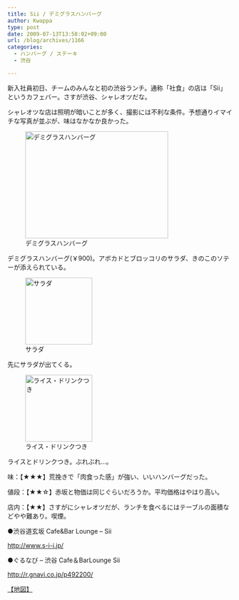 ```yaml
---
title: Sii / デミグラスハンバーグ
author: Kwappa
type: post
date: 2009-07-13T13:58:02+09:00
url: /blog/archives/1166
categories:
  - ハンバーグ / ステーキ
  - 渋谷

---
```

新入社員初日、チームのみんなと初の渋谷ランチ。通称「社食」の店は「Sii」というカフェバー。さすが渋谷、シャレオツだな。
  
シャレオツな店は照明が暗いことが多く、撮影には不利な条件。予想通りイマイチな写真が並ぶが、味はなかなか良かった。
  
<figure id="attachment_1167" aria-describedby="caption-attachment-1167" style="width: 320px" class="wp-caption aligncenter"><img src="/blog/images/2009/07/09-07-13_13-58-23.jpg" alt="デミグラスハンバーグ" title="デミグラスハンバーグ" width="320" height="240" class="size-medium wp-image-1167" /><figcaption id="caption-attachment-1167" class="wp-caption-text">デミグラスハンバーグ</figcaption></figure>
  
デミグラスハンバーグ(￥900)。アボカドとブロッコリのサラダ、きのこのソテーが添えられている。
  
<figure id="attachment_1168" aria-describedby="caption-attachment-1168" style="width: 150px" class="wp-caption alignleft"><img src="/blog/images/2009/07/09-07-13_13-52-42.jpg" alt="サラダ" title="サラダ" width="150" height="150" class="size-thumbnail wp-image-1168" /><figcaption id="caption-attachment-1168" class="wp-caption-text">サラダ</figcaption></figure>
  
先にサラダが出てくる。<br style="clear:both;" />
  
<figure id="attachment_1170" aria-describedby="caption-attachment-1170" style="width: 150px" class="wp-caption alignleft"><img src="/blog/images/2009/07/09-07-13_13-58-13.jpg" alt="ライス・ドリンクつき" title="ライス・ドリンクつき" width="150" height="150" class="size-thumbnail wp-image-1170" /><figcaption id="caption-attachment-1170" class="wp-caption-text">ライス・ドリンクつき</figcaption></figure>
  
ライスとドリンクつき。ぶれぶれ…。<br style="clear:both;" />
  
味：【★★★】荒挽きで「肉食った感」が強い、いいハンバーグだった。
  
値段：【★★☆】赤坂と物価は同じぐらいだろうか。平均価格はやはり高い。
  
店内：【★★】さすがにシャレオツだが、ランチを食べるにはテーブルの面積などやや難あり。喫煙。
  
●渋谷道玄坂 Cafe&Bar Lounge &#8211; Sii
  
http://www.s-i-i.jp/
  
●ぐるなび &#8211; 渋谷 Cafe＆BarLounge Sii
  
http://r.gnavi.co.jp/p492200/
  
<a href="http://maps.google.co.jp/maps?lr=lang_ja&#038;oe=utf-8&#038;client=firefox-a&#038;ie=UTF8&#038;q=%E6%B8%8B%E8%B0%B7+sii&#038;fb=1&#038;split=1&#038;gl=jp&#038;cid=0,0,16979238116081142979&#038;ei=zxBkSoubNo-PkQX7vcT1Dw&#038;ll=35.657523,139.696714&#038;spn=0.003347,0.005262&#038;z=18&#038;iwloc=A" target="_blank" rel="noopener noreferrer">【地図】</a>
